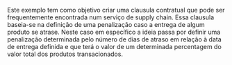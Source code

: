 Este exemplo tem como objetivo criar uma clausula contratual que pode ser frequentemente encontrada num serviço de supply chain. 
Essa clausula baseia-se na definição de uma penalização caso a entrega de algum produto se atrase. 
Neste caso em específico a ideia passa por definir uma penalização determinada pelo número de dias de atraso em relação à data de entrega definida e que terá o valor de um determinada percentagem do valor total dos produtos transacionados.
